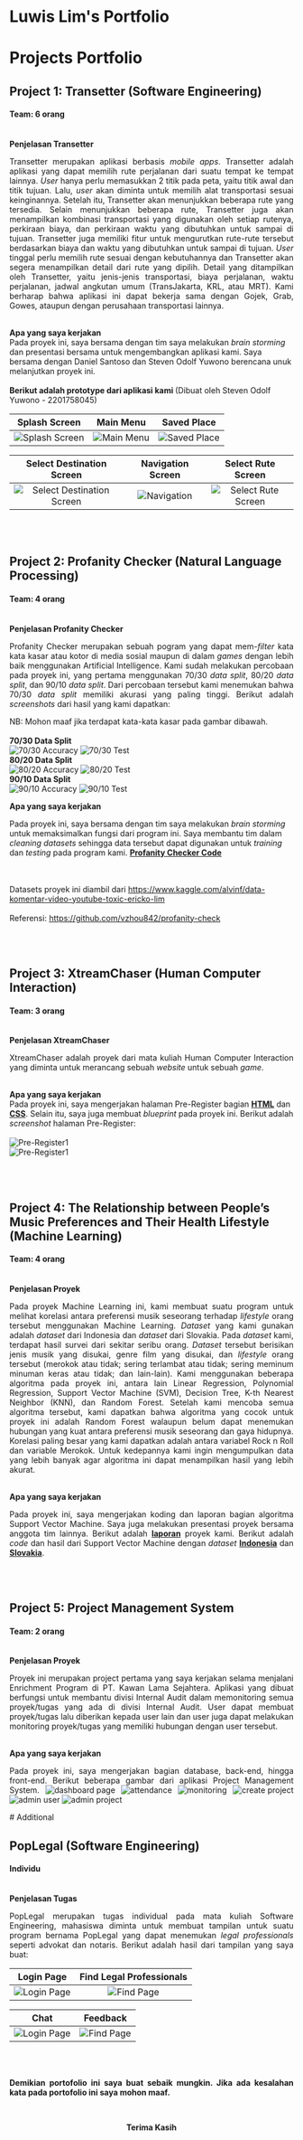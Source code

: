 # Luwis Lim's Portfolio

<!-- <a href="https://drive.google.com/drive/folders/1AFNa5DsMoBW9bOnNKS9oRM3GMV7GjytM?usp=sharing">Click Here</a> -->

# Projects Portfolio

## **Project 1: Transetter (Software Engineering)**
#### Team: 6 orang

<br>
<b> Penjelasan Transetter </b>
<div> 
  <p align="justify">
     Transetter merupakan aplikasi berbasis <i>mobile apps</i>. Transetter adalah aplikasi yang dapat memilih rute perjalanan dari suatu tempat ke tempat lainnya.     <i>User</i> hanya perlu memasukkan 2 titik pada peta, yaitu titik awal dan titik tujuan. Lalu, <i>user</i> akan diminta untuk memilih alat transportasi sesuai    keinginannya. Setelah itu, Transetter akan menunjukkan beberapa rute yang tersedia. Selain menunjukkan beberapa rute, Transetter juga akan menampilkan kombinasi transportasi yang digunakan oleh setiap rutenya, perkiraan biaya, dan perkiraan waktu yang dibutuhkan untuk sampai di tujuan. Transetter juga memiliki fitur untuk mengurutkan rute-rute tersebut berdasarkan biaya dan waktu yang dibutuhkan untuk sampai di tujuan. <i>User</i> tinggal perlu memilih rute sesuai dengan kebutuhannya dan Transetter akan segera menampilkan detail dari rute yang  dipilih. Detail yang ditampilkan oleh Transetter, yaitu jenis-jenis transportasi, biaya perjalanan, waktu perjalanan, jadwal angkutan umum (TransJakarta, KRL, atau MRT). Kami berharap bahwa aplikasi ini dapat bekerja sama dengan Gojek, Grab, Gowes, ataupun dengan perusahaan transportasi lainnya.
  </p>
</div>

<br>
<b> Apa yang saya kerjakan </b>
<div>
  Pada proyek ini, saya bersama dengan tim saya melakukan <i>brain storming</i> dan presentasi bersama untuk mengembangkan aplikasi kami. Saya bersama dengan Daniel Santoso dan Steven Odolf Yuwono berencana unuk melanjutkan proyek ini.
</div>

<br>
<b> Berikut adalah prototype dari aplikasi kami </b> (Dibuat oleh Steven Odolf Yuwono - 2201758045)


| Splash Screen |  Main Menu | Saved Place | 
|:-------------------------:|:-------------------------:|:-------------------------:|
|<img src="https://github.com/luwislim/Portfolio/blob/master/images/splash.jpg?raw=true" alt="Splash Screen">  |  <img src="https://github.com/luwislim/Portfolio/blob/master/images/menu.jpg?raw=true" alt="Main Menu"> | <img src="https://github.com/luwislim/Portfolio/blob/master/images/saved.jpg?raw=true" alt="Saved Place"> |

| Select Destination Screen |  Navigation Screen | Select Rute Screen  | 
|:-------------------------:|:-------------------------:|:-------------------------:|
|<img src="https://github.com/luwislim/Portfolio/blob/master/images/dest.jpg?raw=true" alt="Select Destination Screen">  |  <img src="https://github.com/luwislim/Portfolio/blob/master/images/navi.jpg?raw=true" alt="Navigation"> | <img src="https://github.com/luwislim/Portfolio/blob/master/images/select.jpg?raw=true" alt="Select Rute Screen"> |

<br><br>
## Project 2: Profanity Checker (Natural Language Processing)
#### Team: 4 orang
<br>
<b> Penjelasan Profanity Checker </b>
<div> 
  <p align="justify">
    Profanity Checker merupakan sebuah pogram yang dapat mem-<i>filter</i> kata kata kasar atau kotor di media sosial maupun di dalam <i>games</i> dengan lebih baik menggunakan Artificial Intelligence. Kami sudah melakukan percobaan pada proyek ini, yang pertama menggunakan 70/30 <i>data split</i>, 80/20 <i>data split</i>, dan 90/10 <i>data split</i>. Dari percobaan tersebut kami menemukan bahwa 70/30 <i>data split</i> memiliki akurasi yang paling tinggi. Berikut adalah <i>screenshots</i> dari hasil yang kami dapatkan:
  </p>
  NB: Mohon maaf jika terdapat kata-kata kasar pada gambar dibawah.
  <br>
  <br>
  <b>70/30 Data Split</b><br>
  <img src="https://github.com/luwislim/Portfolio/blob/master/ProfanityChecker/data(split70+stopwords)/acc(70).png?raw=true" alt="70/30 Accuracy">
  <img src="https://github.com/luwislim/Portfolio/blob/master/ProfanityChecker/data(split70+stopwords)/percobaan(70).png?raw=true" alt="70/30 Test">
  <br>
  <b>80/20 Data Split</b><br>
  <img src="https://github.com/luwislim/Portfolio/blob/master/ProfanityChecker/data(split80+stopwords)/acc(80).png?raw=true" alt="80/20 Accuracy">
  <img src="https://github.com/luwislim/Portfolio/blob/master/ProfanityChecker/data(split80+stopwords)/percobaan(80).png?raw=true" alt="80/20 Test">
  <br>
  <b>90/10 Data Split</b><br>
  <img src="https://github.com/luwislim/Portfolio/blob/master/ProfanityChecker/data(split90+stopwords)/acc(90).png?raw=true" alt="90/10 Accuracy">
  <img src="https://github.com/luwislim/Portfolio/blob/master/ProfanityChecker/data(split90+stopwords)/percobaan(90).png?raw=true" alt="90/10 Test">
</div>

<b> Apa yang saya kerjakan </b>
<div>
  Pada proyek ini, saya bersama dengan tim saya melakukan <i>brain storming</i> untuk memaksimalkan fungsi dari program ini. Saya membantu tim dalam <i>cleaning datasets</i> sehingga data tersebut dapat digunakan untuk <i>training</i> dan <i>testing</i> pada program kami. <a href="https://github.com/luwislim/Portfolio/blob/master/ProfanityChecker/master.ipynb"><b>Profanity Checker Code</b></a>

  <br><br>
  Datasets proyek ini diambil dari <a href="https://www.kaggle.com/alvinf/data-komentar-video-youtube-toxic-ericko-lim">https://www.kaggle.com/alvinf/data-komentar-video-youtube-toxic-ericko-lim</a>
  <br><br>
  Referensi: <a href="https://github.com/vzhou842/profanity-check">https://github.com/vzhou842/profanity-check</a>
</div>

<br><br>
## Project 3: XtreamChaser (Human Computer Interaction)
#### Team: 3 orang

<br>
<b> Penjelasan XtreamChaser </b>
<div> 
  <p align="justify">
    XtreamChaser adalah proyek dari mata kuliah Human Computer Interaction yang diminta untuk merancang sebuah <i>website</i> untuk sebuah <i>game</i>.
  </p>
</div>

<br>
<b> Apa yang saya kerjakan </b>
<div>
  Pada proyek ini, saya mengerjakan halaman Pre-Register bagian <a href="https://github.com/luwislim/Portfolio/blob/master/XtreamChaser/preregister.html"><b>HTML</b></a> dan <a href="https://github.com/luwislim/Portfolio/blob/master/XtreamChaser/css/register-style.css"><b>CSS</b></a>. Selain itu, saya juga membuat <i>blueprint</i> pada proyek ini. Berikut adalah <i>screenshot</i> halaman Pre-Register:
  <br><br>
  <img src="https://github.com/luwislim/Portfolio/blob/master/XtreamChaser/preregister.PNG?raw=true" alt="Pre-Register1">
  <br>
  <img src="https://github.com/luwislim/Portfolio/blob/master/XtreamChaser/preregister2.PNG?raw=true" alt="Pre-Register1">
</div>

<br><br>
## Project 4: The Relationship between People’s Music Preferences and Their Health Lifestyle (Machine Learning)
#### Team: 4 orang
<br>
<b> Penjelasan Proyek </b>
<div> 
  <p align="justify">
    Pada proyek Machine Learning ini, kami membuat suatu program untuk melihat korelasi antara preferensi musik seseorang terhadap <i>lifestyle</i> orang tersebut menggunakan Machine Learning. <i>Dataset</i> yang kami gunakan adalah <i>dataset</i> dari Indonesia dan <i>dataset</i> dari Slovakia. Pada <i>dataset</i> kami, terdapat hasil survei dari sekitar seribu orang. <i>Dataset</i> tersebut berisikan jenis musik yang disukai, genre film yang disukai, dan <i>lifestyle</i> orang tersebut (merokok atau tidak; sering terlambat atau tidak; sering meminum minuman keras atau tidak; dan lain-lain). Kami menggunakan beberapa algoritma pada proyek ini, antara lain Linear Regression, Polynomial Regression, Support Vector Machine (SVM), Decision Tree, K-th Nearest Neighbor (KNN), dan Random Forest. Setelah kami mencoba semua algoritma tersebut, kami dapatkan bahwa algoritma yang cocok untuk proyek ini adalah Random Forest walaupun belum dapat menemukan hubungan yang kuat antara preferensi musik seseorang dan gaya hidupnya. Korelasi paling besar yang kami dapatkan adalah antara variabel Rock n Roll dan variable Merokok. Untuk kedepannya kami ingin mengumpulkan data yang lebih banyak agar algoritma ini dapat menampilkan hasil yang lebih akurat.
  </p>
</div>

<br>
<b> Apa yang saya kerjakan </b>
<div>
  <p align="justify">
    Pada proyek ini, saya mengerjakan koding dan laporan bagian algoritma Support Vector Machine. Saya juga melakukan presentasi proyek bersama anggota tim lainnya. Berikut adalah <a   href="https://github.com/luwislim/Portfolio/blob/master/Music_and_Lifestyle/Laporan%20Project%20Machine%20Learning_AlbertDanielLuwisSteven.docx"><b>laporan</b></a> proyek kami. Berikut adalah <i>code</i> dan hasil dari Support Vector Machine dengan <i>dataset</i> <a href="https://github.com/luwislim/Portfolio/blob/master/Music_and_Lifestyle/Code_and_Dataset/Support%20Vector%20Machine%20Project%20ML%20(Indonesia).ipynb"><b>Indonesia</b></a> dan <a href="https://github.com/luwislim/Portfolio/blob/master/Music_and_Lifestyle/Code_and_Dataset/Support%20Vector%20Machine%20Project%20ML%20(Slovakia).ipynb"><b>Slovakia</b></a>.
  </p>
</div>

<br><br>

## Project 5: Project Management System
#### Team: 2 orang

<br>
<b> Penjelasan Proyek </b>
<div> 
  <p align="justify">
    Proyek ini merupakan project pertama yang saya kerjakan selama menjalani Enrichment Program di PT. Kawan Lama Sejahtera. Aplikasi yang dibuat berfungsi untuk membantu divisi Internal Audit dalam memonitoring semua proyek/tugas yang ada di divisi Internal Audit. User dapat membuat proyek/tugas lalu diberikan kepada user lain dan user juga dapat melakukan monitoring proyek/tugas yang memiliki hubungan dengan user tersebut.
  </p>
</div>

<br>
<b> Apa yang saya kerjakan </b>
<div>
  <p align="justify">
    Pada proyek ini, saya mengerjakan bagian database, back-end, hingga front-end. Berikut beberapa gambar dari aplikasi Project Management System.
    <img src="https://github.com/luwislim/Portfolio/blob/master/images/AuditSystem11.png?raw=true" alt="dashboard page">
    <img src="https://github.com/luwislim/Portfolio/blob/master/images/AuditSystem2.png?raw=true" alt="attendance">
    <img src="https://github.com/luwislim/Portfolio/blob/master/images/AuditSystem3.png?raw=true" alt="monitoring">
    <img src="https://github.com/luwislim/Portfolio/blob/master/images/AuditSystem4.png?raw=true" alt="create project">
    <img src="https://github.com/luwislim/Portfolio/blob/master/images/AuditSystem6.png?raw=true" alt="admin user">
    <img src="https://github.com/luwislim/Portfolio/blob/master/images/AuditSystem7.png?raw=true" alt="admin project">
  </p>
</div>
# Additional

## PopLegal (Software Engineering)
#### Individu

<br>
<b> Penjelasan Tugas </b>
<div> 
  <p align="justify">
    PopLegal merupakan tugas individual pada mata kuliah Software Engineering, mahasiswa diminta untuk membuat tampilan untuk suatu program bernama PopLegal yang dapat menemukan <i>legal professionals</i> seperti advokat dan notaris. Berikut adalah hasil dari tampilan yang saya buat:
  </p>
</div>

| Login Page | Find Legal Professionals |
|:-------------------------:|:-------------------------:|
| <img src="https://github.com/luwislim/Portfolio/blob/master/images/PLLogin.png?raw=true" alt="Login Page"> | <img src="https://github.com/luwislim/Portfolio/blob/master/images/PLFind.png?raw=true" alt="Find Page"> |

| Chat | Feedback |
|:-------------------------:|:-------------------------:|
| <img src="https://github.com/luwislim/Portfolio/blob/master/images/PLChat.png?raw=true" alt="Login Page"> | <img src="https://github.com/luwislim/Portfolio/blob/master/images/PLFeedback.png?raw=true" alt="Find Page"> |

<br><br>
<p align="justify">
  <b>Demikian portofolio ini saya buat sebaik mungkin. Jika ada kesalahan kata pada portofolio ini saya mohon maaf.</b>
</p>
<br>
<p align="center">
  <b>Terima Kasih</b>
</p>

